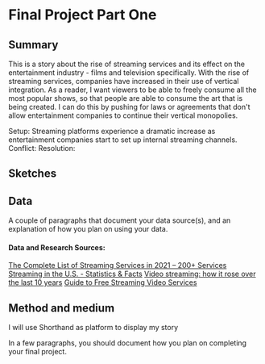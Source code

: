 # Final Project Part One
## Summary
This is a story about the rise of streaming services and its effect on the entertainment industry - films and television specifically. With the rise of streaming services, companies have increased in their use of vertical integration.
As a reader, I want viewers to be able to freely consume all the most popular shows, so that people are able to consume the art that is being created.
I can do this by pushing for laws or agreements that don't allow entertainment companies to continue their vertical monopolies. 

Setup: Streaming platforms experience a dramatic increase as entertainment companies start to set up internal streaming channels.
Conflict: 
Resolution:

## Sketches

## Data

A couple of paragraphs that document your data source(s), and an explanation of how you plan on using your data. 

#### Data and Research Sources:
[The Complete List of Streaming Services in 2021 – 200+ Services](https://flixed.io/complete-list-streaming-services-2021/)
[Streaming in the U.S. - Statistics & Facts](https://www.statista.com/topics/1594/streaming/)
[Video streaming: how it rose over the last 10 years](https://vator.tv/news/2017-01-24-video-streaming-how-it-rose-over-the-last-10-years)
[Guide to Free Streaming Video Services](https://www.consumerreports.org/streaming-video-services/guide-to-free-streaming-video-services/)

## Method and medium
I will use Shorthand as platform to display my story



In a few paragraphs, you should document how you plan on completing your final project.  
